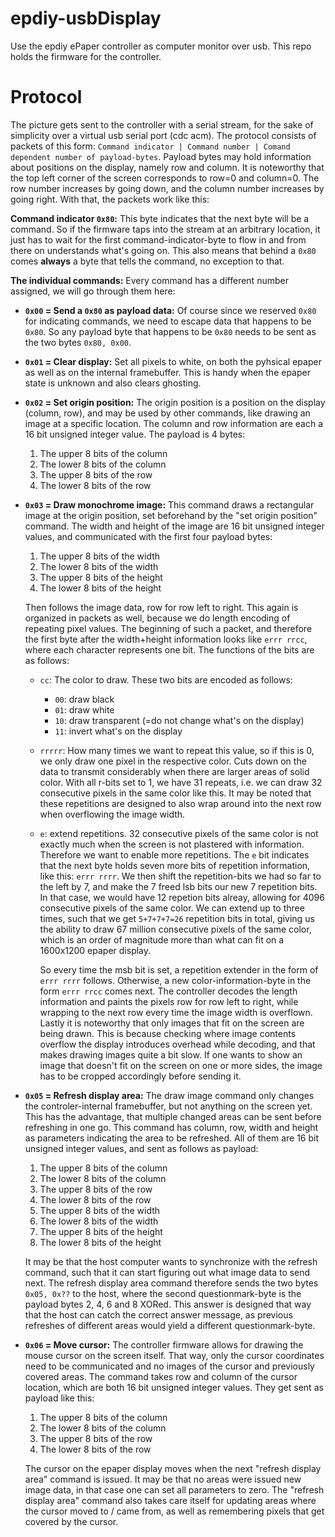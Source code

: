 # epdiy-usbDisplay
Use the epdiy ePaper controller as computer monitor over usb. This repo holds the firmware for the controller.

# Protocol
The picture gets sent to the controller with a serial stream, for the sake of simplicity over a virtual usb serial port (cdc acm). The protocol consists of packets of this form: `Command indicator | Command number | Comand dependent number of payload-bytes`. Payload bytes may hold information about positions on the display, namely row and column. It is noteworthy that the top left corner of the screen corresponds to row=0 and column=0. The row number increases by going down, and the column number increases by going right. With that, the packets work like this:

**Command indicator `0x80`:** This byte indicates that the next byte will be a command. So if the firmware taps into the stream at an arbitrary location, it just has to wait for the first command-indicator-byte to flow in and from there on understands what's going on. This also means that behind a `0x80` comes **always** a byte that tells the command, no exception to that.

**The individual commands:** Every command has a different number assigned, we will go through them here:
 - **`0x00` = Send a `0x80` as payload data:** Of course since we reserved `0x80` for indicating commands, we need to escape data that happens to be `0x80`. So any payload byte that happens to be `0x80` needs to be sent as the two bytes `0x80, 0x00`.
 - **`0x01` = Clear display:** Set all pixels to white, on both the pyhsical epaper as well as on the internal framebuffer. This is handy when the epaper state is unknown and also clears ghosting.
 - **`0x02` = Set origin position:** The origin position is a position on the display (column, row), and may be used by other commands, like drawing an image at a specific location. The column and row information are each a 16 bit unsigned integer value. The payload is 4 bytes:
    1. The upper 8 bits of the column
    2. The lower 8 bits of the column
    3. The upper 8 bits of the row
    4. The lower 8 bits of the row
 - **`0x03` = Draw monochrome image:** This command draws a rectangular image at the origin position, set beforehand by the "set origin position" command. The width and height of the image are 16 bit unsigned integer values, and communicated with the first four payload bytes:
    1. The upper 8 bits of the width
    2. The lower 8 bits of the width
    3. The upper 8 bits of the height
    4. The lower 8 bits of the height

    Then follows the image data, row for row left to right. This again is organized in packets as well, because we do length encoding of repeating pixel values. The beginning of such a packet, and therefore the first byte after the width+height information looks like `errr rrcc`, where each character represents one bit. The functions of the bits are as follows:
   - `cc`: The color to draw. These two bits are encoded as follows:
     - `00`: draw black
     - `01`: draw white
     - `10`: draw transparent (=do not change what's on the display)
     - `11`: invert what's on the display 
   - `rrrrr`: How many times we want to repeat this value, so if this is 0, we only draw one pixel in the respective color. Cuts down on the data to transmit considerably when there are larger areas of solid color. With all r-bits set to 1, we have 31 repeats, i.e. we can draw 32 consecutive pixels in the same color like this. It may be noted that these repetitions are designed to also wrap around into the next row when overflowing the image width.
   - `e`: extend repetitions. 32 consecutive pixels of the same color is not exactly much when the screen is not plastered with information. Therefore we want to enable more repetitions. The `e` bit indicates that the next byte holds seven more bits of repetition information, like this: `errr rrrr`. We then shift the repetition-bits we had so far to the left by 7, and make the 7 freed lsb bits our new 7 repetition bits. In that case, we would have 12 repetion bits alreay, allowing for 4096 consecutive pixels of the same color. We can extend up to three times, such that we get `5+7+7+7=26` repetition bits in total, giving us the ability to draw 67 million consecutive pixels of the same color, which is an order of magnitude more than what can fit on a 1600x1200 epaper display.
  
     So every time the msb bit is set, a repetition extender in the form of `errr rrrr` follows. Otherwise, a new color-information-byte in the form `errr rrcc` comes next. The controller decodes the length information and paints the pixels row for row left to right, while wrapping to the next row every time the image width is overflown. Lastly it is noteworthy that only images that fit on the screen are being drawn. This is because checking where image contents overflow the display introduces overhead while decoding, and that makes drawing images quite a bit slow. If one wants to show an image that doesn't fit on the screen on one or more sides, the image has to be cropped accordingly before sending it.
 - **`0x05` = Refresh display area:** The draw image command only changes the controler-internal framebuffer, but not anything on the screen yet. This has the advantage, that multiple changed areas can be sent before refreshing in one go. This command has column, row, width and height as parameters indicating the area to be refreshed. All of them are 16 bit unsigned integer values, and sent as follows as payload:
    1. The upper 8 bits of the column
    2. The lower 8 bits of the column
    3. The upper 8 bits of the row
    4. The lower 8 bits of the row
    5. The upper 8 bits of the width
    6. The lower 8 bits of the width
    7. The upper 8 bits of the height
    8. The lower 8 bits of the height
  
    It may be that the host computer wants to synchronize with the refresh command, such that it can start figuring out what image data to send next. The refresh display area command therefore sends the two bytes `0x05, 0x??` to the host, where the second questionmark-byte is the payload bytes 2, 4, 6 and 8 XORed. This answer is designed that way that the host can catch the correct answer message, as previous refreshes of different areas would yield a different questionmark-byte.
 - **`0x06` = Move cursor:** The controller firmware allows for drawing the mouse cursor on the screen itself. That way, only the cursor coordinates need to be communicated and no images of the cursor and previously covered areas. The command takes row and column of the cursor location, which are both 16 bit unsigned integer values. They get sent as payload like this:
    1. The upper 8 bits of the column
    2. The lower 8 bits of the column
    3. The upper 8 bits of the row
    4. The lower 8 bits of the row
  
    The cursor on the epaper display moves when the next "refresh display area" command is issued. It may be that no areas were issued new image data, in that case one can set all parameters to zero. The "refresh display area" command also takes care itself for updating areas where the cursor moved to / came from, as well as remembering pixels that get covered by the cursor.
